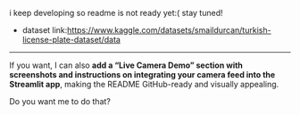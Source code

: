 i keep developing so readme is not ready yet:( stay tuned!
* dataset link:https://www.kaggle.com/datasets/smaildurcan/turkish-license-plate-dataset/data

---

If you want, I can also **add a “Live Camera Demo” section with screenshots and instructions on integrating your camera feed into the Streamlit app**, making the README GitHub-ready and visually appealing.

Do you want me to do that?

